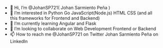 - 👋 Hi, I’m @JohanSP721( Johan Sarmiento Peña )
- 👀 I’m interested in Python Go JavaScript(Node.js) HTML CSS (and all this frameworks for Frontend and Backend) 
- 🌱 I’m currently learning Angular and Flask
- 💞️ I’m looking to collaborate on  Web Development Frontend or Backend
- 📫 How to reach me @JohanSP721 on Twitter Johan Sarmiento Peña on LinkedIn
